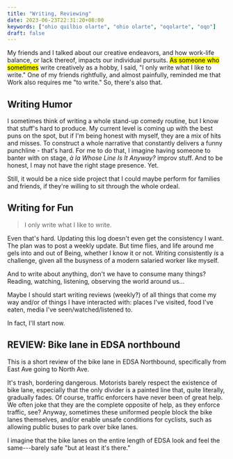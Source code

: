 ```yaml
---
title: "Writing, Reviewing"
date: 2023-06-23T22:31:20+08:00
keywords: ["ohio quilbio olarte", "ohio olarte", "oqolarte", "oqo"]
draft: false
---
```


My friends and I talked about our creative endeavors, and how work-life
balance, or lack thereof, impacts our individual pursuits.
<mark>As someone who sometimes</mark>
write creatively as a hobby,
I said, "I only write what I like to write." One of my
friends rightfully, and almost painfully, reminded me that Work also
requires me "to write." So, there's also that.

## Writing Humor

I sometimes think of writing a whole stand-up comedy routine, but I know
that stuff's hard to produce. My current level is coming up with the best
puns on the spot, but if I'm being honest with myself, they are a
mix of hits and misses. To construct a whole narrative that constantly
delivers a funny punchline - that's hard. For me to do that,
I imagine having someone to
banter with on stage, *à la* *Whose Line Is It Anyway?* improv stuff.
And to be honest, I may not have the right stage presence.
Yet.

Still, it would be a nice side project that I could maybe perform for
families and friends, if they're willing to sit through the whole
ordeal.

## Writing for Fun

> I only write what I like to write.

Even that's hard. Updating this log doesn't even get the consistency
I want. The plan was to post a weekly update. But time flies,
and life around me gels into and out of Being,
whether I know it or not. Writing consistently *is* a challenge, given
all the busyness of a modern salaried worker like myself.

And to write about anything,
don't we have to consume many things?
Reading, watching, listening, observing the world around us...

Maybe I should start writing reviews (weekly?) of all things that come
my way and/or of things I have interacted with: places I've visited,
food I've eaten, media I've seen/watched/listened to.

In fact, I'll start now.

## REVIEW: Bike lane in EDSA northbound

This is a short review of the bike lane in EDSA Northbound, specifically
from East Ave going to North Ave.

It's trash, bordering dangerous. Motorists barely respect the existence
of bike lane,
especially that the only divider is a painted line that, quite
literally, gradually fades.
Of course, traffic enforcers have never been of great help.
We often joke that they are the complete opposite of help,
as they enforce traffic, see?
Anyway, sometimes these uniformed people block the bike lanes
themselves, and/or enable unsafe conditions for cyclists,
such as allowing public buses to park over bike lanes.

I imagine that the bike lanes on the entire length of EDSA look and
feel the same---barely safe "but at least it's there."
